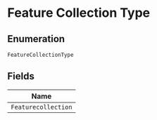 
# Feature Collection Type

## Enumeration

`FeatureCollectionType`

## Fields

| Name |
|  --- |
| `Featurecollection` |

